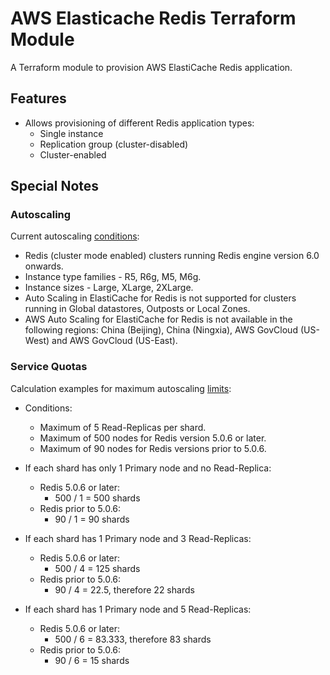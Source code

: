 # AWS Elasticache Redis Terraform Module

A Terraform module to provision AWS ElastiCache Redis application.

## Features

- Allows provisioning of different Redis application types:
    - Single instance
    - Replication group (cluster-disabled)
    - Cluster-enabled

## Special Notes

### Autoscaling

Current autoscaling [conditions](https://docs.aws.amazon.com/AmazonElastiCache/latest/red-ug/AutoScaling.html):

- Redis (cluster mode enabled) clusters running Redis engine version 6.0 onwards.
- Instance type families - R5, R6g, M5, M6g.
- Instance sizes - Large, XLarge, 2XLarge.
- Auto Scaling in ElastiCache for Redis is not supported for clusters running in Global datastores, Outposts or Local Zones.
- AWS Auto Scaling for ElastiCache for Redis is not available in the following regions: China (Beijing), China (Ningxia), AWS GovCloud (US-West) and AWS GovCloud (US-East).

### Service Quotas

Calculation examples for maximum autoscaling [limits](https://docs.aws.amazon.com/AmazonElastiCache/latest/red-ug/Shards.html):

- Conditions:
    - Maximum of 5 Read-Replicas per shard.
    - Maximum of 500 nodes for Redis version 5.0.6 or later.
    - Maximum of 90 nodes for Redis versions prior to 5.0.6.

- If each shard has only 1 Primary node and no Read-Replica:
    - Redis 5.0.6 or later:
        - 500 / 1 = 500 shards
    - Redis prior to 5.0.6:
        - 90 / 1 = 90 shards

- If each shard has 1 Primary node and 3 Read-Replicas:
    - Redis 5.0.6 or later:
        - 500 / 4 = 125 shards
    - Redis prior to 5.0.6:
        - 90 / 4 = 22.5, therefore 22 shards

- If each shard has 1 Primary node and 5 Read-Replicas:
    - Redis 5.0.6 or later:
        - 500 / 6 = 83.333, therefore 83 shards
    - Redis prior to 5.0.6:
        - 90 / 6 = 15 shards
